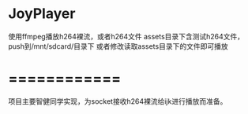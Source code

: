 # JoyPlayer
使用ffmpeg播放h264裸流，或者h264文件
assets目录下含测试h264文件，push到/mnt/sdcard/目录下 或者修改读取assets目录下的文件即可播放

#  ============
项目主要智健同学实现，为socket接收h264裸流给ijk进行播放而准备。


